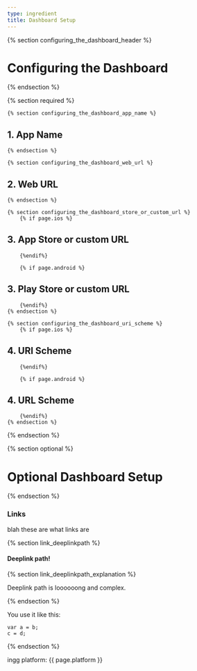```yaml
---
type: ingredient
title: Dashboard Setup
---
```


{% section configuring_the_dashboard_header %}
# Configuring the Dashboard
{% endsection %}

{% section required %}

	{% section configuring_the_dashboard_app_name %}
## 1. App Name
	{% endsection %}

	{% section configuring_the_dashboard_web_url %}
## 2. Web URL
	{% endsection %}

	{% section configuring_the_dashboard_store_or_custom_url %}
		{% if page.ios %}
## 3. App Store or custom URL
		{%endif%}

		{% if page.android %}
## 3. Play Store or custom URL
		{%endif%}
	{% endsection %}

	{% section configuring_the_dashboard_uri_scheme %}
		{% if page.ios %}
## 4. URI Scheme
		{%endif%}

		{% if page.android %}
## 4. URL Scheme
		{%endif%}
	{% endsection %}

{% endsection %}


{% section optional %} 

# Optional Dashboard Setup








{% endsection %} 







### Links

blah these are what links are

{% section link_deeplinkpath %}

#### Deeplink path!

{% section link_deeplinkpath_explanation %}

Deeplink path is loooooong and complex.

{% endsection %}


You use it like this:

```
var a = b;
c = d;
```

{% endsection %}

ingg platform: {{ page.platform }}

